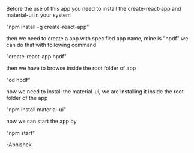 Before the use of this app 
you need to install the create-react-app and material-ui in your system

"npm install -g create-react-app"

then we need to create a app with specified app name, mine is "hpdf" we can do that with following command

"create-react-app hpdf"

then we have to browse inside the root folder of app

"cd hpdf"

now we need to install the material-ui, we are installing it inside the root folder of the app

"npm install material-ui"

now we can start the app by

"npm start"

-Abhishek